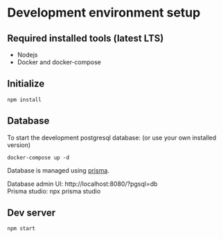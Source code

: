 # Development environment setup

## Required installed tools (latest LTS)

- Nodejs
- Docker and docker-compose

## Initialize

```
npm install
```

## Database

To start the development postgresql database: (or use your own installed version)

```
docker-compose up -d
```

Database is managed using [prisma](https://www.prisma.io/docs/).

Database admin UI: http://localhost:8080/?pgsql=db  
Prisma studio: npx prisma studio

## Dev server

```
npm start
```
